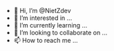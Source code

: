 - 👋 Hi, I’m @NietZdev
- 👀 I’m interested in ...
- 🌱 I’m currently learning ...
- 💞️ I’m looking to collaborate on ...
- 📫 How to reach me ...

<!---
NietZdev/NietZdev is a ✨ special ✨ repository because its `README.md` (this file) appears on your GitHub profile.
You can click the Preview link to take a look at your changes.
--->

